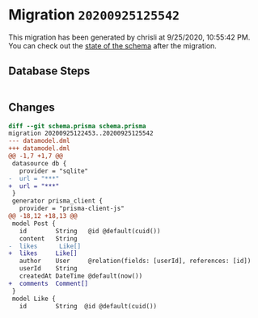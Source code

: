 # Migration `20200925125542`

This migration has been generated by chrisli at 9/25/2020, 10:55:42 PM.
You can check out the [state of the schema](./schema.prisma) after the migration.

## Database Steps

```sql

```

## Changes

```diff
diff --git schema.prisma schema.prisma
migration 20200925122453..20200925125542
--- datamodel.dml
+++ datamodel.dml
@@ -1,7 +1,7 @@
 datasource db {
   provider = "sqlite"
-  url = "***"
+  url = "***"
 }
 generator prisma_client {
   provider = "prisma-client-js"
@@ -18,12 +18,13 @@
 model Post {
   id        String   @id @default(cuid())
   content   String
-  likes      Like[]
+  likes     Like[]
   author    User     @relation(fields: [userId], references: [id])
   userId    String
   createdAt DateTime @default(now())
+  comments  Comment[]
 }
 model Like {
   id        String  @id @default(cuid())
```


